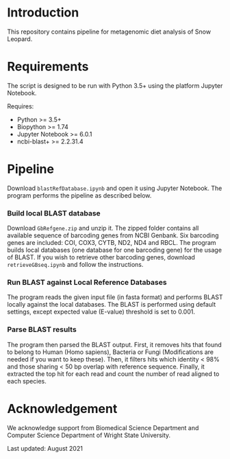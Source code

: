 # Introduction
This repository contains pipeline for metagenomic diet analysis of Snow Leopard.


# Requirements
The script is designed to be run with Python 3.5+ using the platform Jupyter Notebook.

Requires:
* Python >= 3.5+
* Biopython >= 1.74
* Jupyter Notebook >= 6.0.1
* ncbi-blast+ >= 2.2.31.4


# Pipeline
Download `blastRefDatabase.ipynb` and open it using Jupyter Notebook. The program performs the pipeline as described below.

### Build local BLAST database
Download `GbRefgene.zip` and unzip it. The zipped folder contains all available sequence of barcoding genes from NCBI Genbank. Six barcoding genes are included: COI, COX3, CYTB, ND2, ND4 and RBCL. The program builds local databases (one database for one barcoding gene) for the usage of BLAST. If you wish to retrieve other barcoding genes, download `retrieveGBseq.ipynb` and follow the instructions.

### Run BLAST against Local Reference Databases
The program reads the given input file (in fasta format) and performs BLAST locally against the local databases. The BLAST is performed using default settings, except expected value (E-value) threshold is set to 0.001.

### Parse BLAST results
The program then parsed the BLAST output. First, it removes hits that found to belong to Human (Homo sapiens), Bacteria or Fungi (Modifications are needed if you want to keep these). Then, it filters hits which identity < 98% and those sharing < 50 bp overlap with reference sequence. Finally, it extracted the top hit for each read and count the number of read aligned to each species.


# Acknowledgement
We acknowledge support from Biomedical Science Department and Computer Science Department of Wright State University.

Last updated: August 2021
